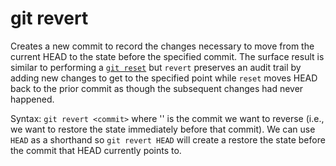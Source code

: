 git revert
==========

Creates a new commit to record the changes necessary to move from the current HEAD to the state before the specified commit. The surface
result is similar to performing a [`git reset`](https://github.com/Crossroadsman/git-notes/blob/master/reset.md) but `revert` preserves an
audit trail by adding new changes to get to the specified point while `reset` moves HEAD back to the prior commit as though the subsequent
changes had never happened.

Syntax: `git revert <commit>` where '<commit>' is the commit we want to reverse (i.e., we want to restore the state immediately before that
commit).
We can use `HEAD` as a shorthand so `git revert HEAD` will create a restore the state before the commit that HEAD currently points to.
